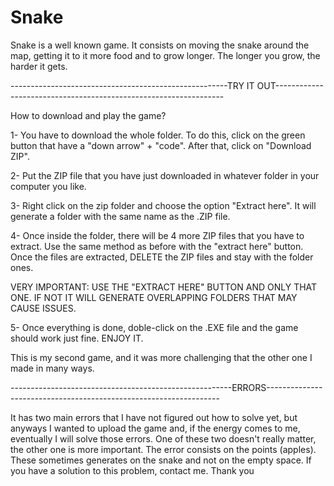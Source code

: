 # Snake

Snake is a well known game. It consists on moving the snake around the map, getting it to it more food and to grow longer. The longer you grow, the harder it gets.

------------------------------------------------------TRY IT OUT-----------------------------------------------------------------

How to download and play the game?

1- You have to download the whole folder. To do this, click on the green button that have a "down arrow" + "code". After that, click on "Download ZIP".

2- Put the ZIP file that you have just downloaded in whatever folder in your computer you like.

3- Right click on the zip folder and choose the option "Extract here". It will generate a folder with the same name as the .ZIP file.

4- Once inside the folder, there will be 4 more ZIP files that you have to extract. Use the same method as before with the "extract here" button. Once the files are extracted, DELETE the ZIP files and stay with the folder ones.

VERY IMPORTANT: USE THE "EXTRACT HERE" BUTTON AND ONLY THAT ONE. IF NOT IT WILL GENERATE OVERLAPPING FOLDERS THAT MAY CAUSE ISSUES.

5- Once everything is done, doble-click on the .EXE file and the game should work just fine. ENJOY IT.

This is my second game, and it was more challenging that the other one I made in many ways.

-------------------------------------------------------ERRORS------------------------------------------------------------------

It has two main errors that I have not figured out how to solve yet, but anyways I wanted to upload the game and, if the energy comes to me, eventually I will solve those errors.
One of these two doesn't really matter, the other one is more important. The error consists on the points (apples). These sometimes generates on the snake and not on the empty space. If you have a solution to this problem, contact me. Thank you
